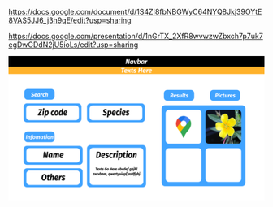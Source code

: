 https://docs.google.com/document/d/1S4ZI8fbNBGWyC64NYQ8Jkj39OYtE8VAS5JJ6_j3h9qE/edit?usp=sharing

https://docs.google.com/presentation/d/1nGrTX_2XfR8wvwzwZbxch7p7uk7egDwGDdN2jU5ioLs/edit?usp=sharing

<img src="assets/images/wireframe.png">



